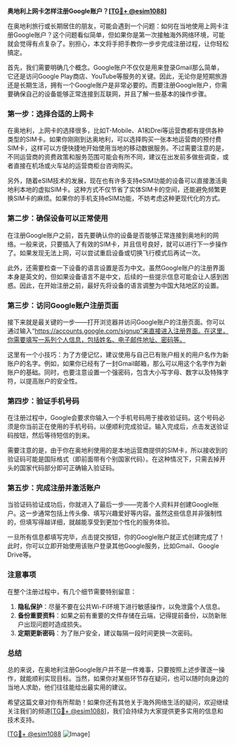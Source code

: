 **奥地利上网卡怎样注册Google账户？[[TG💪+ @esim1088](https://t.me/s/esim1088)]**

在奥地利旅行或长期居住的朋友，可能会遇到一个问题：如何在当地使用上网卡注册Google账户？这个问题看似简单，但如果你是第一次接触海外网络环境，可能就会觉得有点复杂了。别担心，本文将手把手教你一步步完成注册过程，让你轻松搞定。

首先，我们需要明确几个概念。Google账户不仅仅是用来登录Gmail那么简单，它还是访问Google Play商店、YouTube等服务的关键。因此，无论你是短期旅游还是长期生活，拥有一个Google账户是非常必要的。而要注册Google账户，你需要确保自己的设备能够正常连接到互联网，并且了解一些基本的操作步骤。

### 第一步：选择合适的上网卡

在奥地利，上网卡的选择很多，比如T-Mobile、A1和Drei等运营商都有提供各种类型的SIM卡。如果你刚刚到达奥地利，可以选择购买一张本地运营商的预付费SIM卡，这样可以方便快捷地开始使用当地的移动数据服务。不过需要注意的是，不同运营商的资费政策和服务范围可能会有所不同，建议在出发前多做些调查，或者直接在机场或火车站的运营商柜台咨询购买。

另外，随着eSIM技术的发展，现在也有许多支持eSIM功能的设备可以直接激活奥地利本地的虚拟SIM卡。这种方式不仅节省了实体SIM卡的空间，还能避免频繁更换SIM卡的麻烦。如果你的手机支持eSIM功能，不妨考虑这种更现代化的方式。

### 第二步：确保设备可以正常使用

在注册Google账户之前，首先要确认你的设备是否能够正常连接到奥地利的网络。一般来说，只要插入了有效的SIM卡，并且信号良好，就可以进行下一步操作了。如果发现无法上网，可以尝试重启设备或切换飞行模式后再试一次。

此外，还需要检查一下设备的语言设置是否为中文。虽然Google账户的注册界面本身是英文的，但如果设备语言不是中文，后续的一些提示信息可能会让人感到困惑。因此，在开始注册之前，最好先将设备的语言调整为中国大陆地区的设置。

### 第三步：访问Google账户注册页面

接下来就是最关键的一步——打开浏览器并访问Google账户的注册页面。你可以通过输入“https://accounts.google.com/signup”来直接进入注册界面。在这里，你需要填写一系列个人信息，包括姓名、电子邮件地址、密码等。

这里有一个小技巧：为了方便记忆，建议使用与自己已有账户相关的用户名作为新账户的名字。例如，如果你已经有了一封Gmail邮箱，那么可以用这个名字作为新账户的基础。同时，也要注意设置一个强密码，包含大小写字母、数字以及特殊字符，以提高账户的安全性。

### 第四步：验证手机号码

在注册过程中，Google会要求你输入一个手机号码用于接收验证码。这个号码必须是你当前正在使用的手机号码，以便顺利完成验证。输入完成后，点击发送验证码按钮，然后等待短信的到来。

需要注意的是，由于你在奥地利使用的是本地运营商提供的SIM卡，所以接收到的验证码可能是国际格式（即前面带有个别国家代码）。在这种情况下，只需去掉开头的国家代码部分即可正确输入验证码。

### 第五步：完成注册并激活账户

当验证码验证成功后，你就进入了最后一步——完善个人资料并创建Google账户。这一步通常包括上传头像、填写兴趣爱好等内容。虽然这些信息并非强制性的，但填写得越详细，就越能享受到更加个性化的服务体验。

一旦所有信息都填写完毕，点击提交按钮，你的Google账户就正式创建完成了！此时，你可以立即开始使用该账户登录其他Google服务，比如Gmail、Google Drive等。

### 注意事项

在整个注册过程中，有几个细节需要特别留意：

1. **隐私保护**：尽量不要在公共Wi-Fi环境下进行敏感操作，以免泄露个人信息。
2. **备份重要资料**：如果之前有重要的文件存储在云端，记得提前备份，以防新账户出现问题时造成损失。
3. **定期更新密码**：为了账户安全，建议每隔一段时间更换一次密码。

### 总结

总的来说，在奥地利注册Google账户并不是一件难事，只要按照上述步骤逐一操作，就能顺利实现目标。当然，如果你对某些环节存在疑问，也可以随时向身边的当地人求助，他们往往能给出最实用的建议。

希望这篇文章对你有所帮助！如果你还有其他关于海外网络生活的疑问，欢迎继续关注我们的频道[[TG💪+ @esim1088](https://t.me/s/esim1088)]，我们会持续为大家提供更多实用的信息和技术支持。

[[TG💪+ @esim1088](https://t.me/s/esim1088) ![Image](https://i.postimg.cc/4NQfJmqS/Snipaste-2025-05-13-00-14-12.png)]